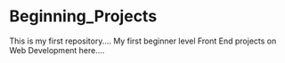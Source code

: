 # Beginning_Projects
This is my first repository.... My first beginner level Front End projects on Web Development here....
